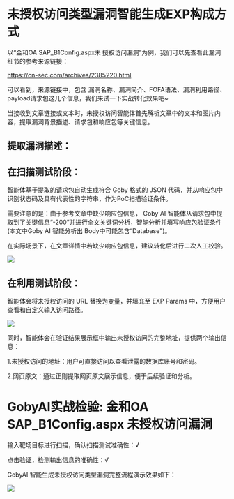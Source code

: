 # 未授权访问类型漏洞智能生成EXP构成方式

以“金和OA SAP_B1Config.aspx未 授权访问漏洞”为例，我们可以先查看此漏洞细节的参考来源链接：

https://cn-sec.com/archives/2385220.html

可以看到，来源链接中，包含 漏洞名称、漏洞简介、FOFA语法、漏洞利用路径、payload请求包这几个信息，我们来试一下实战转化效果吧~

当接收到文章链接或文本时，未授权访问智能体首先解析文章中的文本和图片内容，提取漏洞背景描述、请求包和响应包等关键信息。

## 提取漏洞描述：


## 在扫描测试阶段：

智能体基于提取的请求包自动生成符合 Goby 格式的 JSON 代码，并从响应包中识别状态码及具有代表性的字符串，作为PoC扫描验证条件。

需要注意的是：由于参考文章中缺少响应包信息， Goby AI 智能体从请求包中提取到了关键信息“-200”并进行全文关键词分析，智能分析并填写响应包验证条件(本文中Goby AI 智能分析出 Body中可能包含“Database")。

在实际场景下，在文章详情中若缺少响应包信息，建议转化后进行二次人工校验。

**![](https://s3.bmp.ovh/imgs/2024/12/06/b25f78f72d5ec799.png)**


## 在利用测试阶段：

智能体会将未授权访问的 URL 替换为变量，并填充至 EXP Params 中，方便用户查看和自定义输入访问路径。

**![](https://s3.bmp.ovh/imgs/2024/12/06/b25f78f72d5ec799.png)**

同时，智能体会在验证结果展示框中输出未授权访问的完整地址，提供两个输出信息：

1.未授权访问的地址：用户可直接访问以查看泄露的数据库账号和密码。

2.网页原文：通过正则提取网页原文展示信息，便于后续验证和分析。


# GobyAI实战检验: 金和OA SAP_B1Config.aspx 未授权访问漏洞

输入靶场目标进行扫描，确认扫描测试准确性：√

点击验证，检测输出信息的准确性：√

GobyAI 智能生成未授权访问类型漏洞完整流程演示效果如下：

**![](https://s3.bmp.ovh/imgs/2024/12/06/e64826d57287d7e2.gif)**

